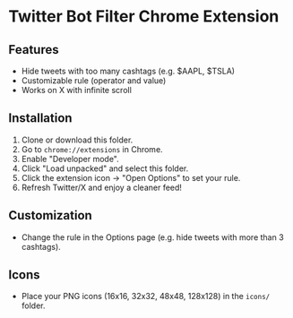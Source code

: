 # Twitter Bot Filter Chrome Extension

## Features

- Hide tweets with too many cashtags (e.g. $AAPL, $TSLA)
- Customizable rule (operator and value)
- Works on X with infinite scroll

## Installation

1. Clone or download this folder.
2. Go to `chrome://extensions` in Chrome.
3. Enable "Developer mode".
4. Click "Load unpacked" and select this folder.
5. Click the extension icon → "Open Options" to set your rule.
6. Refresh Twitter/X and enjoy a cleaner feed!

## Customization

- Change the rule in the Options page (e.g. hide tweets with more than 3 cashtags).

## Icons

- Place your PNG icons (16x16, 32x32, 48x48, 128x128) in the `icons/` folder.
